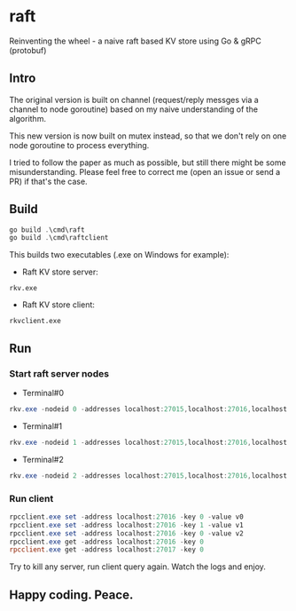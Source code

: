 # raft
Reinventing the wheel - a naive raft based KV store using Go & gRPC (protobuf)

## Intro
The original version is built on channel (request/reply messges via a channel to node goroutine) based on my naive understanding of the algorithm.

This new version is now built on mutex instead, so that we don't rely on one node goroutine to process everything.

I tried to follow the paper as much as possible, but still there might be some misunderstanding. Please feel free to correct me (open an issue or send a PR) if that's the case.

## Build
```PowerShell
go build .\cmd\raft
go build .\cmd\raftclient
```
This builds two executables (.exe on Windows for example):
- Raft KV store server:
```
rkv.exe
```
- Raft KV store client:
```
rkvclient.exe
```

## Run
### Start raft server nodes
- Terminal#0
```PowerShell
rkv.exe -nodeid 0 -addresses localhost:27015,localhost:27016,localhost:27017
```
- Terminal#1
```PowerShell
rkv.exe -nodeid 1 -addresses localhost:27015,localhost:27016,localhost:27017
```
- Terminal#2
```PowerShell
rkv.exe -nodeid 2 -addresses localhost:27015,localhost:27016,localhost:27017
```
### Run client
```PowerShell
rpcclient.exe set -address localhost:27016 -key 0 -value v0
rpcclient.exe set -address localhost:27016 -key 1 -value v1
rpcclient.exe set -address localhost:27016 -key 0 -value v2
rpcclient.exe get -address localhost:27016 -key 0
rpcclient.exe get -address localhost:27017 -key 0
```
Try to kill any server, run client query again.
Watch the logs and enjoy.

## Happy coding. Peace.
